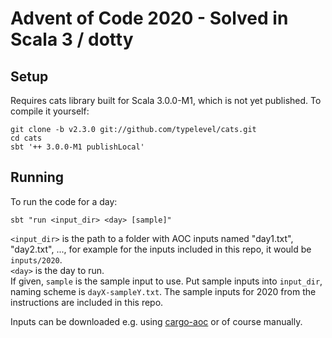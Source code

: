 # Advent of Code 2020 - Solved in Scala 3 / dotty

## Setup

Requires cats library built for Scala 3.0.0-M1, which is not yet published. To compile it yourself:

```
git clone -b v2.3.0 git://github.com/typelevel/cats.git
cd cats
sbt '++ 3.0.0-M1 publishLocal'
```

## Running

To run the code for a day:

```
sbt "run <input_dir> <day> [sample]"
```

`<input_dir>` is the path to a folder with AOC inputs named "day1.txt", "day2.txt", ..., for example for the
inputs included in this repo, it would be `inputs/2020`.  
`<day>` is the day to run.  
If given, `sample` is the sample input to use. Put sample inputs into `input_dir`, naming scheme is `dayX-sampleY.txt`.
The sample inputs for 2020 from the instructions are included in this repo.


Inputs can be downloaded e.g. using [cargo-aoc](https://github.com/gobanos/cargo-aoc) or of course manually.
